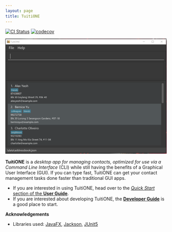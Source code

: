 ```yaml
---
layout: page
title: TuitiONE
---
```


[![CI Status](https://github.com/AY2122S1-CS2103T-F13-4/tp/workflows/Java%20CI/badge.svg)](https://github.com/AY2122S1-CS2103T-F13-4/tp/actions)
[![codecov](https://codecov.io/gh/AY2122S1-CS2103T-F13-4/tp/branch/master/graph/badge.svg?token=2Q2DXU84EP)](https://codecov.io/gh/AY2122S1-CS2103T-F13-4/tp)

![Ui](images/Ui.png)

**TuitiONE** is a _desktop app for managing contacts, optimized for use via a Command Line Interface_ (CLI) while still having the benefits of a Graphical User Interface (GUI). 
If you can type fast, TuitiONE can get your contact management tasks done faster than traditional GUI apps.

* If you are interested in using TuitiONE, head over to the [_Quick Start_ section of the **User Guide**](UserGuide.html#quick-start).
* If you are interested about developing TuitiONE, the [**Developer Guide**](DeveloperGuide.html) is a good place to start.


**Acknowledgements**

* Libraries used: [JavaFX](https://openjfx.io/), [Jackson](https://github.com/FasterXML/jackson), [JUnit5](https://github.com/junit-team/junit5)
